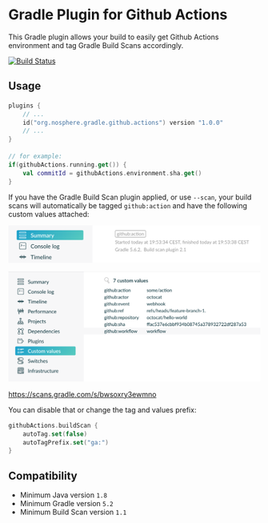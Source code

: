 # Gradle Plugin for Github Actions

This Gradle plugin allows your build to easily get Github Actions environment and tag Gradle Build Scans accordingly.

[![Build Status](https://github.com/eskatos/gradle-github-actions-plugin/workflows/ci/badge.svg)](https://github.com/eskatos/gradle-github-actions-plugin/actions)

## Usage

```kotlin
plugins {
    // ...
    id("org.nosphere.gradle.github.actions") version "1.0.0"
    // ...
}

// for example:
if(githubActions.running.get()) {
    val commitId = githubActions.environment.sha.get()
}
```

If you have the Gradle Build Scan plugin applied, or use `--scan`, your build scans will automatically be tagged `github:action` and have the following custom values attached:

![tag](src/docs/images/build-scan-tag.png "Build Scan tag")

![tag](src/docs/images/build-scan-values.png "Build Scan tag")

https://scans.gradle.com/s/bwsoxry3ewmno

You can disable that or change the tag and values prefix:

```kotlin
githubActions.buildScan {
    autoTag.set(false)
    autoTagPrefix.set("ga:")
}
```

## Compatibility

* Minimum Java version `1.8`
* Minimum Gradle version `5.2`
* Minimum Build Scan version `1.1`
